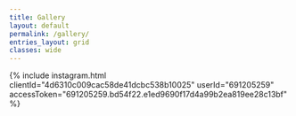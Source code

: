 ```yaml
---
title: Gallery
layout: default
permalink: /gallery/
entries_layout: grid
classes: wide
---
```


{% include instagram.html clientId="4d6310c009cac58de41dcbc538b10025" userId="691205259" accessToken="691205259.bd54f22.e1ed9690f17d4a99b2ea819ee28c13bf" %}
